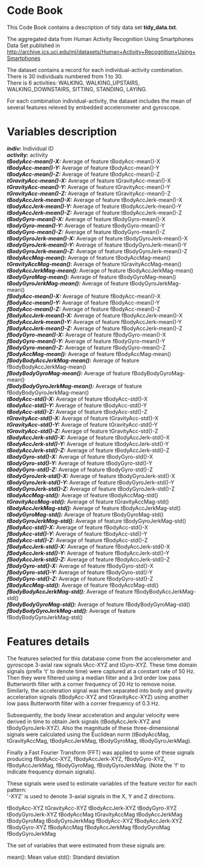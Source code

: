 Code Book
========================================================

This Code Book contains a description of tidy data set **tidy_data.txt**.

The aggregated data from Human Activity Recognition Using Smartphones Data Set published in 
http://archive.ics.uci.edu/ml/datasets/Human+Activity+Recognition+Using+Smartphones

The dataset contains a record for each individual-activity combination.  
There is 30 individuals numbered from 1 to 30.  
There is 6 activities: WALKING, WALKING_UPSTAIRS, WALKING_DOWNSTAIRS, SITTING, STANDING, LAYING.  

For each combination individual-activity, the dataset includes the mean of several features releved by embedded accelerometer and gyroscope.


Variables description
=======================================================================

***indiv:*** Individual ID  
***activity:*** activity   
***tBodyAcc-mean()-X:*** Average of feature   tBodyAcc-mean()-X   
***tBodyAcc-mean()-Y:*** Average of feature   tBodyAcc-mean()-Y   
***tBodyAcc-mean()-Z:*** Average of feature   tBodyAcc-mean()-Z   
***tGravityAcc-mean()-X:*** Average of feature   tGravityAcc-mean()-X   
***tGravityAcc-mean()-Y:*** Average of feature   tGravityAcc-mean()-Y   
***tGravityAcc-mean()-Z:*** Average of feature   tGravityAcc-mean()-Z   
***tBodyAccJerk-mean()-X:*** Average of feature   tBodyAccJerk-mean()-X   
***tBodyAccJerk-mean()-Y:*** Average of feature   tBodyAccJerk-mean()-Y   
***tBodyAccJerk-mean()-Z:*** Average of feature   tBodyAccJerk-mean()-Z   
***tBodyGyro-mean()-X:*** Average of feature   tBodyGyro-mean()-X   
***tBodyGyro-mean()-Y:*** Average of feature   tBodyGyro-mean()-Y   
***tBodyGyro-mean()-Z:*** Average of feature   tBodyGyro-mean()-Z   
***tBodyGyroJerk-mean()-X:*** Average of feature   tBodyGyroJerk-mean()-X   
***tBodyGyroJerk-mean()-Y:*** Average of feature   tBodyGyroJerk-mean()-Y   
***tBodyGyroJerk-mean()-Z:*** Average of feature   tBodyGyroJerk-mean()-Z   
***tBodyAccMag-mean():*** Average of feature   tBodyAccMag-mean()   
***tGravityAccMag-mean():*** Average of feature   tGravityAccMag-mean()   
***tBodyAccJerkMag-mean():*** Average of feature   tBodyAccJerkMag-mean()   
***tBodyGyroMag-mean():*** Average of feature   tBodyGyroMag-mean()   
***tBodyGyroJerkMag-mean():*** Average of feature   tBodyGyroJerkMag-mean()   
***fBodyAcc-mean()-X:*** Average of feature   fBodyAcc-mean()-X   
***fBodyAcc-mean()-Y:*** Average of feature   fBodyAcc-mean()-Y   
***fBodyAcc-mean()-Z:*** Average of feature   fBodyAcc-mean()-Z   
***fBodyAccJerk-mean()-X:*** Average of feature   fBodyAccJerk-mean()-X   
***fBodyAccJerk-mean()-Y:*** Average of feature   fBodyAccJerk-mean()-Y   
***fBodyAccJerk-mean()-Z:*** Average of feature   fBodyAccJerk-mean()-Z   
***fBodyGyro-mean()-X:*** Average of feature   fBodyGyro-mean()-X   
***fBodyGyro-mean()-Y:*** Average of feature   fBodyGyro-mean()-Y   
***fBodyGyro-mean()-Z:*** Average of feature   fBodyGyro-mean()-Z   
***fBodyAccMag-mean():*** Average of feature   fBodyAccMag-mean()   
***fBodyBodyAccJerkMag-mean():*** Average of feature   fBodyBodyAccJerkMag-mean()   
***fBodyBodyGyroMag-mean():*** Average of feature   fBodyBodyGyroMag-mean()   
***fBodyBodyGyroJerkMag-mean():*** Average of feature   fBodyBodyGyroJerkMag-mean()   
***tBodyAcc-std()-X:*** Average of feature   tBodyAcc-std()-X   
***tBodyAcc-std()-Y:*** Average of feature   tBodyAcc-std()-Y   
***tBodyAcc-std()-Z:*** Average of feature   tBodyAcc-std()-Z   
***tGravityAcc-std()-X:*** Average of feature   tGravityAcc-std()-X   
***tGravityAcc-std()-Y:*** Average of feature   tGravityAcc-std()-Y   
***tGravityAcc-std()-Z:*** Average of feature   tGravityAcc-std()-Z   
***tBodyAccJerk-std()-X:*** Average of feature   tBodyAccJerk-std()-X   
***tBodyAccJerk-std()-Y:*** Average of feature   tBodyAccJerk-std()-Y   
***tBodyAccJerk-std()-Z:*** Average of feature   tBodyAccJerk-std()-Z   
***tBodyGyro-std()-X:*** Average of feature   tBodyGyro-std()-X   
***tBodyGyro-std()-Y:*** Average of feature   tBodyGyro-std()-Y   
***tBodyGyro-std()-Z:*** Average of feature   tBodyGyro-std()-Z   
***tBodyGyroJerk-std()-X:*** Average of feature   tBodyGyroJerk-std()-X   
***tBodyGyroJerk-std()-Y:*** Average of feature   tBodyGyroJerk-std()-Y   
***tBodyGyroJerk-std()-Z:*** Average of feature   tBodyGyroJerk-std()-Z   
***tBodyAccMag-std():*** Average of feature   tBodyAccMag-std()   
***tGravityAccMag-std():*** Average of feature   tGravityAccMag-std()   
***tBodyAccJerkMag-std():*** Average of feature   tBodyAccJerkMag-std()   
***tBodyGyroMag-std():*** Average of feature   tBodyGyroMag-std()   
***tBodyGyroJerkMag-std():*** Average of feature   tBodyGyroJerkMag-std()   
***fBodyAcc-std()-X:*** Average of feature   fBodyAcc-std()-X   
***fBodyAcc-std()-Y:*** Average of feature   fBodyAcc-std()-Y   
***fBodyAcc-std()-Z:*** Average of feature   fBodyAcc-std()-Z   
***fBodyAccJerk-std()-X:*** Average of feature   fBodyAccJerk-std()-X   
***fBodyAccJerk-std()-Y:*** Average of feature   fBodyAccJerk-std()-Y   
***fBodyAccJerk-std()-Z:*** Average of feature   fBodyAccJerk-std()-Z   
***fBodyGyro-std()-X:*** Average of feature   fBodyGyro-std()-X   
***fBodyGyro-std()-Y:*** Average of feature   fBodyGyro-std()-Y   
***fBodyGyro-std()-Z:*** Average of feature   fBodyGyro-std()-Z   
***fBodyAccMag-std():*** Average of feature   fBodyAccMag-std()   
***fBodyBodyAccJerkMag-std():*** Average of feature   fBodyBodyAccJerkMag-std()   
***fBodyBodyGyroMag-std():*** Average of feature   fBodyBodyGyroMag-std()   
***fBodyBodyGyroJerkMag-std():*** Average of feature   fBodyBodyGyroJerkMag-std()   


Features details
==================================================================

The features selected for this database come from the accelerometer and gyroscope 3-axial raw signals tAcc-XYZ and tGyro-XYZ. These time domain signals (prefix 't' to denote time) were captured at a constant rate of 50 Hz. Then they were filtered using a median filter and a 3rd order low pass Butterworth filter with a corner frequency of 20 Hz to remove noise. Similarly, the acceleration signal was then separated into body and gravity acceleration signals (tBodyAcc-XYZ and tGravityAcc-XYZ) using another low pass Butterworth filter with a corner frequency of 0.3 Hz. 

Subsequently, the body linear acceleration and angular velocity were derived in time to obtain Jerk signals (tBodyAccJerk-XYZ and tBodyGyroJerk-XYZ). Also the magnitude of these three-dimensional signals were calculated using the Euclidean norm (tBodyAccMag, tGravityAccMag, tBodyAccJerkMag, tBodyGyroMag, tBodyGyroJerkMag). 

Finally a Fast Fourier Transform (FFT) was applied to some of these signals producing fBodyAcc-XYZ, fBodyAccJerk-XYZ, fBodyGyro-XYZ, fBodyAccJerkMag, fBodyGyroMag, fBodyGyroJerkMag. (Note the 'f' to indicate frequency domain signals). 

These signals were used to estimate variables of the feature vector for each pattern:  
'-XYZ' is used to denote 3-axial signals in the X, Y and Z directions.

tBodyAcc-XYZ
tGravityAcc-XYZ
tBodyAccJerk-XYZ
tBodyGyro-XYZ
tBodyGyroJerk-XYZ
tBodyAccMag
tGravityAccMag
tBodyAccJerkMag
tBodyGyroMag
tBodyGyroJerkMag
fBodyAcc-XYZ
fBodyAccJerk-XYZ
fBodyGyro-XYZ
fBodyAccMag
fBodyAccJerkMag
fBodyGyroMag
fBodyGyroJerkMag

The set of variables that were estimated from these signals are: 

mean(): Mean value
std(): Standard deviation
